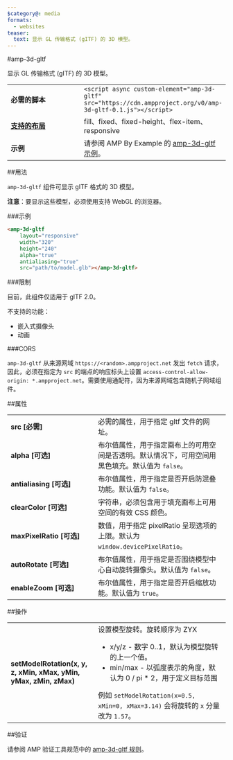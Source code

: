 ```yaml
---
$category@: media
formats:
  - websites
teaser:
  text: 显示 GL 传输格式 (gITF) 的 3D 模型。
---
```


<!--版权所有 2018 The AMP HTML Authors。保留所有权利。

根据 Apache 许可 2.0 版（以下简称“许可”）授权用户使用；您只有在遵循该许可的情况下才可使用本文件。您可以通过以下网址获得该许可的副本：

  http://www.apache.org/licenses/LICENSE-2.0

除非适用法律要求或已达成书面协议，否则按照该许可分发的软件均“按原样”分发，不提供任何类型的担保或条件（无论明示或暗示）。有关该许可规定的具体语言管辖权限和限制，请参阅该许可。
-->

#amp-3d-gltf

显示 GL 传输格式 (gITF) 的 3D 模型。

<table>
  <tr>
    <td width="40%"><strong>必需的脚本</strong></td>
    <td><code>&lt;script async custom-element="amp-3d-gltf" src="https://cdn.ampproject.org/v0/amp-3d-gltf-0.1.js"&gt;&lt;/script&gt;</code></td>
  </tr>
  <tr>
    <td class="col-fourty"><strong><a href="https://www.ampproject.org/docs/guides/responsive/control_layout.html">支持的布局</a></strong></td>
    <td>fill、fixed、fixed-height、flex-item、responsive</td>
  </tr>
  <tr>
    <td><strong>示例</strong></td>
    <td>请参阅 AMP By Example 的 <a href="https://ampbyexample.com/components/amp-3d-gltf/">amp-3d-gltf 示例</a>。</td>
  </tr>
</table>

##用法

`amp-3d-gltf` 组件可显示 gITF 格式的 3D 模型。

**注意**：要显示这些模型，必须使用支持 WebGL 的浏览器。

###示例

```html
<amp-3d-gltf
    layout="responsive"
    width="320"
    height="240"
    alpha="true"
    antialiasing="true"
    src="path/to/model.glb"></amp-3d-gltf>
```

###限制

目前，此组件仅适用于 glTF 2.0。

不支持的功能：
- 嵌入式摄像头
- 动画

###CORS

`amp-3d-gltf` 从来源网域 `https://<random>.ampproject.net` 发出 `fetch` 请求，因此，必须在指定为 `src` 的端点的响应标头上设置 `access-control-allow-origin: *.ampproject.net`。需要使用通配符，因为来源网域包含随机子网域组件。

##属性

<table>
  <tr>
    <td width="40%"><strong>src [必需]</strong></td>
    <td>必需的属性，用于指定 gltf 文件的网址。</td>
  </tr>
  <tr>
    <td width="40%"><strong>alpha [可选]</strong></td>
    <td>布尔值属性，用于指定画布上的可用空间是否透明。默认情况下，可用空间用黑色填充。默认值为 <code>false</code>。</td>
  </tr>
  <tr>
    <td width="40%"><strong>antialiasing [可选]</strong></td>
    <td>布尔值属性，用于指定是否开启防混叠功能。默认值为 <code>false</code>。</td>
  </tr>
  <tr>
    <td width="40%"><strong>clearColor [可选]</strong></td>
    <td>字符串，必须包含用于填充画布上可用空间的有效 CSS 颜色。</td>
  </tr>
  <tr>
    <td width="40%"><strong>maxPixelRatio [可选]</strong></td>
    <td>数值，用于指定 pixelRatio 呈现选项的上限。默认为 <code>window.devicePixelRatio</code>。</td>
  </tr>
  <tr>
    <td width="40%"><strong>autoRotate [可选]</strong></td>
    <td>布尔值属性，用于指定是否围绕模型中心自动旋转摄像头。默认值为 <code>false</code>。</td>
  </tr>
  <tr>
    <td width="40%"><strong>enableZoom [可选]</strong></td>
    <td>布尔值属性，用于指定是否开启缩放功能。默认值为 <code>true</code>。</td>
  </tr>
</table>

##操作

<table>
  <tr>
    <td width="40%"><strong>setModelRotation(x, y, z, xMin, xMax, yMin, yMax, zMin, zMax)</strong></td>
    <td>设置模型旋转。旋转顺序为 ZYX<ul>
      <li>x/y/z - 数字 0..1，默认为模型旋转的上一个值。</li>
      <li>min/max - 以弧度表示的角度，默认为 0 / pi * 2，用于定义目标范围</li>
    </ul>
    例如 <code>setModelRotation(x=0.5, xMin=0, xMax=3.14)</code> 会将旋转的 <code>x</code> 分量改为 <code>1.57</code>。</td>
  </tr>
</table>

##验证

请参阅 AMP 验证工具规范中的 [amp-3d-gltf 规则](https://github.com/ampproject/amphtml/blob/master/extensions/amp-3d-gltf/validator-amp-3d-gltf.protoascii)。
